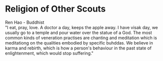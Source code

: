 # Religion of Other Scouts

Ren Hao - Buddhist \
"I eat, pray, love. A doctor a day, keeps the apple away. I have visak day, we usually go to a temple and pour water over the statue of a God. The most common kinds of veneration practises are chanting and meditation which is meditationg on the qualities embodied by specific buhddas. We believe in karma and rebirth, which is how a person's behaviour in the past state of enlightenment, which would stop suffering."
